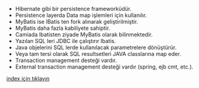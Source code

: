 - Hibernate gibi bir persistence frameworküdür.
- Persistence layerda Data map işlemleri için kullanılır.
- MyBatis ise IBatis ten fork alınarak geliştirilmiştir.
- MyBatis daha fazla kabiliyete sahiptir. 
- Camiada Ibatisten ziyade MyBatis olarak bilinmektedir.
- Yazılan SQL leri JDBC ile çalıştırır Ibatis.
- Java objelerini SQL lerde kullanılacak parametrelere dönüştürür.
- Veya tam tersi olarak SQL resultsetleri JAVA classlarına map eder.
- Transaction management desteği vardır.
- External transaction management desteği vardır (spring, ejb cmt, etc.).
    
    
[index için tıklayın](../README.md)
